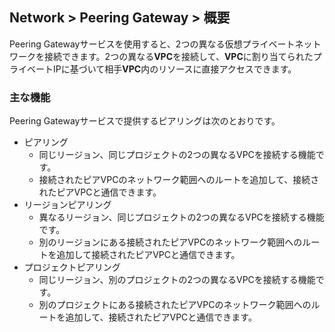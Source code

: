 ## Network > Peering Gateway > 概要

Peering Gatewayサービスを使用すると、2つの異なる仮想プライベートネットワークを接続できます。2つの異なる**VPC**を接続して、**VPC**に割り当てられたプライベートIPに基づいて相手**VPC**内のリソースに直接アクセスできます。

### 主な機能

Peering Gatewayサービスで提供するピアリングは次のとおりです。

* ピアリング
    * 同じリージョン、同じプロジェクトの2つの異なるVPCを接続する機能です。
    * 接続されたピアVPCのネットワーク範囲へのルートを追加して、接続されたピアVPCと通信できます。
* リージョンピアリング
    * 異なるリージョン、同じプロジェクトの2つの異なるVPCを接続する機能です。
    * 別のリージョンにある接続されたピアVPCのネットワーク範囲へのルートを追加して接続されたピアVPCと通信できます。
* プロジェクトピアリング
    * 同じリージョン、別のプロジェクトの2つの異なるVPCを接続する機能です。
    * 別のプロジェクトにある接続されたピアVPCのネットワーク範囲へのルートを追加して、接続されたピアVPCと通信できます。
